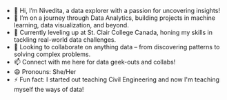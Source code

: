 - 👋 Hi, I’m Nivedita, a data explorer with a passion for uncovering insights!
- 👀 I’m on a journey through Data Analytics, building projects in machine learning, data visualization, and beyond.
- 🌱 Currently leveling up at St. Clair College Canada, honing my skills in tackling real-world data challenges.
- 💞️ Looking to collaborate on anything data – from discovering patterns to solving complex problems.
- 📫 Connect with me here for data geek-outs and collabs!
- 😄 Pronouns: She/Her
- ⚡ Fun fact: I started out teaching Civil Engineering and now I'm teaching myself the ways of data!
<!---
Nivedita1793/Nivedita1793 is a ✨ special ✨ repository because its `README.md` (this file) appears on your GitHub profile.
You can click the Preview link to take a look at your changes.
--->

